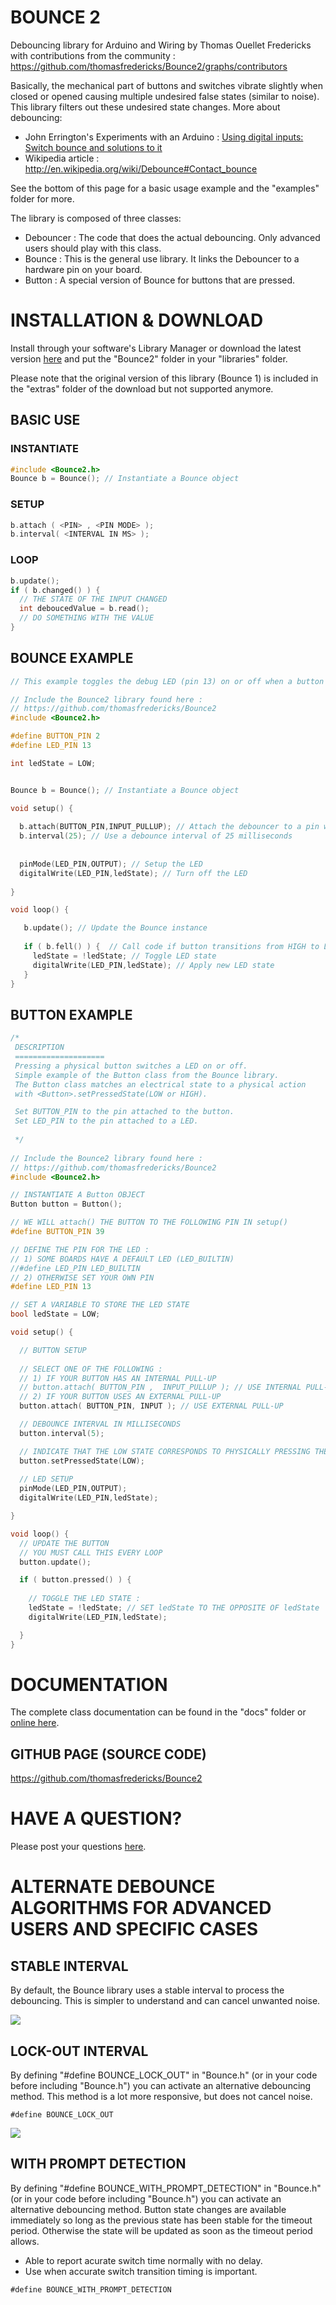 # BOUNCE 2

Debouncing library for Arduino and Wiring by Thomas Ouellet Fredericks with contributions from the community : https://github.com/thomasfredericks/Bounce2/graphs/contributors

Basically, the mechanical part of buttons and switches vibrate slightly when closed or opened causing multiple undesired false states (similar to noise). This library filters out these undesired state changes. More about debouncing: 
* John Errington's Experiments with an Arduino : [Using digital inputs: Switch bounce and solutions to it](http://www.skillbank.co.uk/arduino/switchbounce.htm)
* Wikipedia article : http://en.wikipedia.org/wiki/Debounce#Contact_bounce

See the bottom of this page for a basic usage example and the "examples" folder for more.

The library is composed of three classes:
* Debouncer : The code that does the actual debouncing. Only advanced users should play with this class.
* Bounce : This is the general use library. It links the Debouncer to a hardware pin on your board.
* Button : A special version of Bounce for buttons that are pressed.

# INSTALLATION & DOWNLOAD

Install through your software's Library Manager or download the latest version [here](https://github.com/thomasfredericks/Bounce2/archive/master.zip) and put the "Bounce2" folder in your "libraries" folder. 

Please note that the original version of this library (Bounce 1) is included in the "extras" folder of the download but not supported anymore.

## BASIC USE

### INSTANTIATE

```cpp
#include <Bounce2.h>
Bounce b = Bounce(); // Instantiate a Bounce object
```

### SETUP

```cpp
b.attach ( <PIN> , <PIN MODE> );
b.interval( <INTERVAL IN MS> );
```
### LOOP

```cpp
b.update();
if ( b.changed() ) { 
  // THE STATE OF THE INPUT CHANGED
  int deboucedValue = b.read();
  // DO SOMETHING WITH THE VALUE
}
```


## BOUNCE EXAMPLE

```cpp
// This example toggles the debug LED (pin 13) on or off when a button on pin 2 is pressed.

// Include the Bounce2 library found here :
// https://github.com/thomasfredericks/Bounce2
#include <Bounce2.h>

#define BUTTON_PIN 2
#define LED_PIN 13

int ledState = LOW;


Bounce b = Bounce(); // Instantiate a Bounce object

void setup() {
  
  b.attach(BUTTON_PIN,INPUT_PULLUP); // Attach the debouncer to a pin with INPUT_PULLUP mode
  b.interval(25); // Use a debounce interval of 25 milliseconds
  
  
  pinMode(LED_PIN,OUTPUT); // Setup the LED
  digitalWrite(LED_PIN,ledState); // Turn off the LED
 
}

void loop() {

   b.update(); // Update the Bounce instance
   
   if ( b.fell() ) {  // Call code if button transitions from HIGH to LOW
     ledState = !ledState; // Toggle LED state
     digitalWrite(LED_PIN,ledState); // Apply new LED state
   }
}
```

## BUTTON EXAMPLE

```cpp
/* 
 DESCRIPTION
 ====================
 Pressing a physical button switches a LED on or off.
 Simple example of the Button class from the Bounce library.
 The Button class matches an electrical state to a physical action 
 with <Button>.setPressedState(LOW or HIGH).

 Set BUTTON_PIN to the pin attached to the button.
 Set LED_PIN to the pin attached to a LED.
 
 */
 
// Include the Bounce2 library found here :
// https://github.com/thomasfredericks/Bounce2
#include <Bounce2.h>

// INSTANTIATE A Button OBJECT
Button button = Button();

// WE WILL attach() THE BUTTON TO THE FOLLOWING PIN IN setup()
#define BUTTON_PIN 39 

// DEFINE THE PIN FOR THE LED :
// 1) SOME BOARDS HAVE A DEFAULT LED (LED_BUILTIN)
//#define LED_PIN LED_BUILTIN
// 2) OTHERWISE SET YOUR OWN PIN
#define LED_PIN 13

// SET A VARIABLE TO STORE THE LED STATE
bool ledState = LOW;

void setup() {

  // BUTTON SETUP 
  
  // SELECT ONE OF THE FOLLOWING :
  // 1) IF YOUR BUTTON HAS AN INTERNAL PULL-UP
  // button.attach( BUTTON_PIN ,  INPUT_PULLUP ); // USE INTERNAL PULL-UP
  // 2) IF YOUR BUTTON USES AN EXTERNAL PULL-UP
  button.attach( BUTTON_PIN, INPUT ); // USE EXTERNAL PULL-UP

  // DEBOUNCE INTERVAL IN MILLISECONDS
  button.interval(5); 

  // INDICATE THAT THE LOW STATE CORRESPONDS TO PHYSICALLY PRESSING THE BUTTON
  button.setPressedState(LOW); 
  
  // LED SETUP
  pinMode(LED_PIN,OUTPUT);
  digitalWrite(LED_PIN,ledState);

}

void loop() {
  // UPDATE THE BUTTON
  // YOU MUST CALL THIS EVERY LOOP
  button.update();

  if ( button.pressed() ) {
    
    // TOGGLE THE LED STATE : 
    ledState = !ledState; // SET ledState TO THE OPPOSITE OF ledState
    digitalWrite(LED_PIN,ledState);

  }
}
```


# DOCUMENTATION

The complete class documentation can be found in the "docs" folder or [online here](http://thomasfredericks.github.io/Bounce2/).

## GITHUB PAGE (SOURCE CODE)

https://github.com/thomasfredericks/Bounce2

# HAVE A QUESTION?

Please post your questions [here](http://forum.arduino.cc/index.php?topic=266132.0).



# ALTERNATE DEBOUNCE ALGORITHMS FOR ADVANCED USERS AND SPECIFIC CASES


## STABLE INTERVAL

By default, the Bounce library uses a stable interval to process the debouncing. This is simpler to understand and can cancel unwanted noise.

![](https://raw.github.com/thomasfredericks/Bounce-Arduino-Wiring/master/extras/BouncySwitch_stable.png)

## LOCK-OUT INTERVAL

By defining "#define BOUNCE_LOCK_OUT" in "Bounce.h" (or in your code before including "Bounce.h") you can activate an alternative debouncing method. This method is a lot more responsive, but does not cancel noise.

```
#define BOUNCE_LOCK_OUT
```

![](https://raw.github.com/thomasfredericks/Bounce-Arduino-Wiring/master/extras/BouncySwitch_lockout.png)

## WITH PROMPT DETECTION

By defining "#define BOUNCE_WITH_PROMPT_DETECTION" in "Bounce.h" (or in your code before including "Bounce.h") you can activate an alternative debouncing method. Button state changes are available immediately so long as the previous state has been stable for the timeout period. Otherwise the state will be updated as soon as  the timeout period allows.

* Able to report acurate switch time normally with no delay.
* Use when accurate switch transition timing is important.

```
#define BOUNCE_WITH_PROMPT_DETECTION
```



